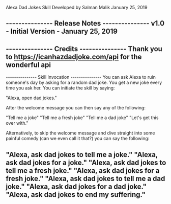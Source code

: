 Alexa Dad Jokes Skill
Developed by Salman Malik
January 25, 2019

--------------- Release Notes ---------------
v1.0 - Initial Version - January 25, 2019
---------------------------------------------

--------------- Credits ---------------
Thank you to https://icanhazdadjoke.com/api for the wonderful api
---------------------------------------

--------------- Skill Invocation ---------------
You can ask Alexa to ruin someone's day by asking for a random dad joke. You get a new joke every time you ask her. You can initiate the skill by saying:

"Alexa, open dad jokes."

After the welcome message you can then say any of the following:

"Tell me a joke"
"Tell me a fresh joke"
"Tell me a dad joke"
"Let's get this over with."

Alternatively, to skip the welcome message and dive straight into some painful comedy (can we even call it that?) you can say the following:

"Alexa, ask dad jokes to tell me a joke."
"Alexa, ask dad jokes for a joke."
"Alexa, ask dad jokes to tell me a fresh joke."
"Alexa, ask dad jokes for a fresh joke."
"Alexa, ask dad jokes to tell me a dad joke."
"Alexa, ask dad jokes for a dad joke."
"Alexa, ask dad jokes to end my suffering."
---------------------------------------------
